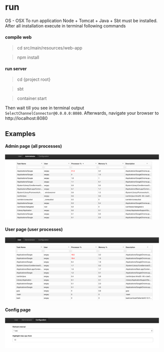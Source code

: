 # run
OS - OSX
To run application Node + Tomcat + Java + Sbt must be installed.
After all installation execute in terminal following commands

#### compile web
> cd src/main/resources/web-app

> npm install

#### run server
> cd {project root}

> sbt

> container:start

Then wait till you see in terminal output `SelectChannelConnector@0.0.0.0:8080`.
Afterwards, navigate your browser to http://localhost:8080

## Examples

#### Admin page (all processes)
![alt tag](readme_files/admin.png)

#### User page (user processes)
![alt tag](readme_files/user.png)

#### Config page
![alt tag](readme_files/configuration.png)
